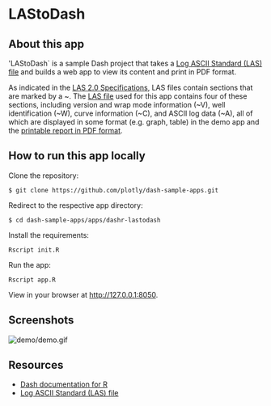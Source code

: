 # LAStoDash

## About this app

'LAStoDash` is a sample Dash project that takes a [Log ASCII Standard (LAS) file](http://www.cwls.org/las/) and builds a web app to view its content and print in PDF format.

As indicated in the [LAS 2.0 Specifications](http://www.cwls.org/wp-content/uploads/2017/02/Las2_Update_Feb2017.pdf), LAS files contain sections that are marked by a ~. The [LAS file](data/alcor2.las) used for this app contains four of these sections, including version and wrap mode information (~V), well identification (~W), curve information (~C), and ASCII log data (~A), all of which are displayed in some format (e.g. graph, table) in the demo app and the [printable report in PDF format](demo/alcor2.pdf).

## How to run this app locally

Clone the repository:

```
$ git clone https://github.com/plotly/dash-sample-apps.git
```

Redirect to the respective app directory:

```
$ cd dash-sample-apps/apps/dashr-lastodash
```

Install the requirements:

```
Rscript init.R
```

Run the app:

```
Rscript app.R
```

View in your browser at http://127.0.0.1:8050.

## Screenshots

![demo/demo.gif](demo/demo.gif)

## Resources

* [Dash documentation for R](https://dashr-docs.herokuapp.com/)
* [Log ASCII Standard (LAS) file](http://www.cwls.org/las/)